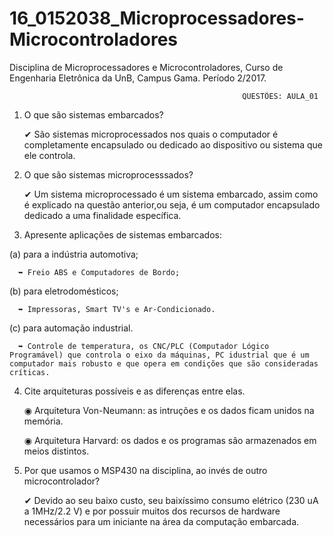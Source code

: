 # 16_0152038_Microprocessadores-Microcontroladores
Disciplina de Microprocessadores e Microcontroladores, Curso de Engenharia Eletrônica da UnB, Campus Gama. Período 2/2017.

                                                        QUESTÕES: AULA_01
                                                        
1. O que são sistemas embarcados?

    ✔ São sistemas microprocessados nos quais o computador é completamente encapsulado ou dedicado ao dispositivo ou sistema que ele controla. 

2. O que são sistemas microprocesssados?

    ✔ Um sistema microprocessado é um sistema embarcado, assim como é explicado na questão anterior,ou seja, é um computador encapsulado dedicado a uma finalidade específica.

3. Apresente aplicações de sistemas embarcados: 

  (a) para a indústria automotiva; 
  
      ➥ Freio ABS e Computadores de Bordo;
      
  (b) para eletrodomésticos; 
  
      ➥ Impressoras, Smart TV's e Ar-Condicionado.
      
  (c) para automação industrial.
  
      ➥ Controle de temperatura, os CNC/PLC (Computador Lógico Programável) que controla o eixo da máquinas, PC idustrial que é um computador mais robusto e que opera em condições que são consideradas críticas.

4. Cite arquiteturas possíveis e as diferenças entre elas.

    ◉ Arquitetura Von-Neumann: as intruções e os dados ficam unidos na memória.
    
    ◉ Arquitetura Harvard: os dados e os programas são armazenados em meios distintos.
    
5. Por que usamos o MSP430 na disciplina, ao invés de outro microcontrolador?

    ✔ Devido ao seu baixo custo, seu baixíssimo consumo elétrico (230 uA a 1MHz/2.2 V) e por possuir muitos dos recursos de hardware necessários para um iniciante na área da computação embarcada.
